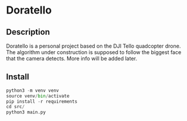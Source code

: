 # Doratello

## Description
Doratello is a personal project based on the DJI Tello quadcopter drone. The algorithm under construction
is supposed to follow the biggest face that the camera detects. More info will be added later.

## Install
```python
python3 -m venv venv
source venv/bin/activate
pip install -r requirements
cd src/
python3 main.py
```